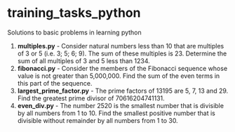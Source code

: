 # training_tasks_python
Solutions to basic problems in learning python

  1. **multiples.py** - Consider natural numbers less than 10 that are multiples of 3 or 5 (i.e. 3; 5; 6; 9). The sum of these multiples is 23. Determine the sum of all multiples of 3 and 5 less than 1234.
  2. **fibonacci.py** - Consider the members of the Fibonacci sequence whose value is not greater than 5,000,000. Find the sum of the even terms in this part of the sequence.
  3. **largest_prime_factor.py** - The prime factors of 13195 are 5, 7, 13 and 29. Find the greatest prime divisor of 70616204741131.
  4.  **even_div.py** - The number 2520 is the smallest number that is divisible by all numbers from 1 to 10. Find the smallest positive number that is divisible without remainder by all numbers from 1 to 30.
